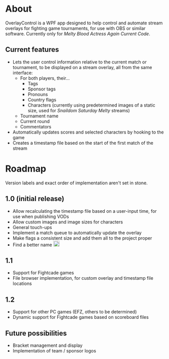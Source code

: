 # About
OverlayControl is a WPF app designed to help control and automate stream overlays for fighting game tournaments, for use with OBS or similar software. Currently only for *Melty Blood Actress Again Current Code*.

## Current features
- Lets the user control information relative to the current match or tournament, to be displayed on a stream overlay, all from the same interface:
    - For both players, their...
        - Tags
        - Sponsor tags
        - Pronouns 
        - Country flags
        - Characters (currently using predetermined images of a static size, used for *Snaildom Saturday Melty* streams)
    - Tournament name
    - Current round
	- Commentators
- Automatically updates scores and selected characters by hooking to the game
- Creates a timestamp file based on the start of the first match of the stream

# Roadmap
Version labels and exact order of implementation aren't set in stone.

## 1.0 (initial release)
- Allow recalculating the timestamp file based on a user-input time, for use when publishing VODs
- Allow custom images and image sizes for characters
- General touch-ups
- Implement a match queue to automatically update the overlay
- Make flags a consistent size and add them all to the project proper
- Find a better name <img src=https://cdn.discordapp.com/emojis/851572925038985287.png width=19 height=18 alt="MBAACC sprite of Kohaku making a weird face">

## 1.1
- Support for Fightcade games
- File browser implementation, for custom overlay and timestamp file locations

## 1.2
- Support for other PC games (EFZ, others to be determined)
- Dynamic support for Fightcade games based on scoreboard files

## Future possibilities
- Bracket management and display
- Implementation of team / sponsor logos
